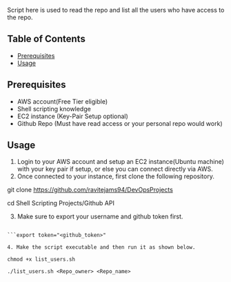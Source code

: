 Script here is used to read the repo and list all the users who have access to the repo.

## Table of Contents
- [Prerequisites](#Prerequisites)
- [Usage](#usage)

## Prerequisites
- AWS account(Free Tier eligible)
- Shell scripting knowledge
- EC2 instance (Key-Pair Setup optional)
- Github Repo (Must have read access or your personal repo would work)

## Usage
1. Login to your AWS account and setup an EC2 instance(Ubuntu machine) with your key pair if setup, or else you can connect directly via AWS.
2. Once connected to your instance, first clone the following repository.

git clone https://github.com/ravitejams94/DevOpsProjects

cd Shell Scripting Projects/Github API

3. Make sure to export your username and github token first.

```export username="<github_username>"

```export token="<github_token>"

4. Make the script executable and then run it as shown below.

chmod +x list_users.sh

./list_users.sh <Repo_owner> <Repo_name>



